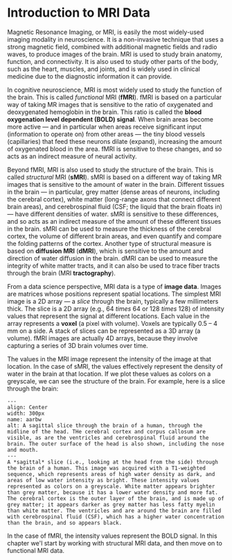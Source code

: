 # Introduction to MRI Data

Magnetic Resonance Imaging, or MRI, is easily the most widely-used imaging modality in neuroscience. It is a non-invasive technique that uses a strong magnetic field, combined with additional magnetic fields and radio waves, to produce images of the brain. MRI is used to study brain anatomy, function, and connectivity. It is also used to study other parts of the body, such as the heart, muscles, and joints, and is widely used in clinical medicine due to the diagnostic information it can provide.

In cognitive neuroscience, MRI is most widely used to study the function of the brain. This is called *functional* MRI (**fMRI**). fMRI is based on a particular way of taking MR images that is sensitive to the ratio of oxygenated and deoxygenated hemoglobin in the brain. This ratio is called the **blood oxygenation level dependent (BOLD) signal**. When brain areas become more active — and in particular when areas receive significant input (information to operate on) from other areas — the tiny blood vessels (capillaries) that feed these neurons dilate (expand), increasing the amount of oxygenated blood in the area. fMRI is sensitive to these changes, and so acts as an indirect measure of neural activity.

Beyond fMRI, MRI is also used to study the structure of the brain. This is called *structural* MRI (**sMRI**). sMRI is based on a different way of taking MR images that is sensitive to the amount of water in the brain. Different tissues in the brain — in particular, grey matter (dense areas of neurons, including the cerebral cortex), white matter (long-range axons that connect different brain areas), and cerebrospinal fluid (CSF; the liquid that the brain floats in) — have different densities of water. sMRI is sensitive to these differences, and so acts as an indirect measure of the amount of these different tissues in the brain. sMRI can be used to measure the thickness of the cerebral cortex, the volume of different brain areas, and even quantify and compare the folding patterns of the cortex. Another type of structural measure is based on **diffusion MRI** (**dMRI**), which is sensitive to the amount and direction of water diffusion in the brain. dMRI can be used to measure the integrity of white matter tracts, and it can also be used to trace fiber tracts through the brain (MRI **tractography**).

From a data science perspective, MRI data is a type of **image data**. Images are matrices whose positions represent spatial locations. The simplest MRI image is  a 2D array — a *slice* through the brain, typically a few millimeters thick. The slice is a 2D array (e.g., 64 $times$ 64 or 128 $times$ 128) of intensity values that represent the signal at different locations. Each value in the array represents a **voxel** (a pixel with volume). Voxels are typically 0.5 – 4 mm on a side. A stack of slices can be represented as a 3D array (a volume). fMRI images are actually 4D arrays, because they involve capturing a series of 3D brain volumes over time. 

The values in the MRI image represent the intensity of the image at that location. In the case of sMRI, the values effectively represent the density of water in the brain at that location. If we plot these values as colors on a greyscale, we can see the structure of the brain. For example, here is a slice through the brain:

```{figure} images/aarbw.jpg
---
align: Center
width: 300px
name: aarbw
alt: A sagittal slice through the brain of a human, through the midline of the head. THe cerebral cortex and corpus callosum are visible, as are the ventricles and cerebrospinal fluid around the brain. The outer surface of the head is also shown, including the nose and mouth.
---
A *sagittal* slice (i.e., looking at the head from the side) through the brain of a human. This image was acquired with a T1-weighted sequence, which represents areas of high water density as dark, and areas of low water intensity as bright. These intensity values represented as colors on a greyscale. White matter appears brighter than grey matter, because it has a lower water density and more fat. The cerebral cortex is the outer layer of the brain, and is made up of grey matter; it appears darker as grey matter has less fatty myelin than white matter. The ventricles and are around the brain are filled with cerebrospinal fluid (CSF), which has a higher water concentration than the brain, and so appears black.
```

In the case of fMRI, the intensity values represent the BOLD signal. In this chapter we'l start by working with structural MRI data, and then move on to functional MRI data.